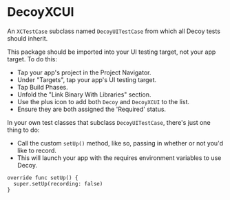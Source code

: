 # DecoyXCUI

An `XCTestCase` subclass named `DecoyUITestCase` from which all Decoy tests should inherit.

This package should be imported into your UI testing target, not your app target. To do this:
* Tap your app's project in the Project Navigator.
* Under "Targets", tap your app's UI testing target.
* Tap Build Phases.
* Unfold the "Link Binary With Libraries" section.
* Use the plus icon to add both `Decoy` and `DecoyXCUI` to the list.
* Ensure they are both assigned the 'Required' status.

In your own test classes that subclass `DecoyUITestCase`, there's just one thing to do:
* Call the custom `setUp()` method, like so, passing in whether or not you'd like to record.
* This will launch your app with the requires environment variables to use Decoy.

```
override func setUp() {
  super.setUp(recording: false)
}
```
